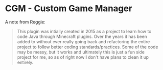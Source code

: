 # CGM - Custom Game Manager

A note from Reggie:
> This plugin was intially created in 2015 as a project to learn how to code Java through Minecraft plugins. Over the years it has been added to without ever really going back and refactoring the entire project to follow better coding standards/practices. Some of the code may be messy, but it works and ultimately this is just a fun side project for me, so as of right now I don't have plans to clean it up entirely.

